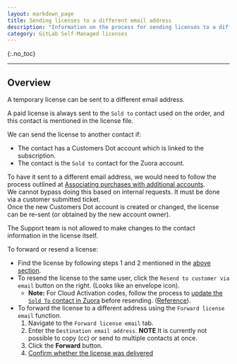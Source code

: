 ```yaml
---
layout: markdown_page
title: Sending licenses to a different email address
description: "Information on the process for sending licenses to a different email address"
category: GitLab Self-Managed licenses
---
```


{:.no_toc}

----

## Overview

A temporary license can be sent to a different email address.

A paid license is always sent to the `Sold to` contact used on the order, and this contact is mentioned in the license file.

We can send the license to another contact if:

- The contact has a Customers Dot account which is linked to the subscription.
- The contact is the `Sold to` contact for the Zuora account.

To have it sent to a different email address, we would need to follow the process outlined at [Associating purchases with additional accounts](https://about.gitlab.com/handbook/support/license-and-renewals/workflows/customersdot/associating_purchases.html). \
We cannot bypass doing this based on internal requests. It must be done via a customer submitted ticket. \
Once the new Customers Dot account is created or changed, the license can be re-sent (or obtained by the new account owner).

The Support team is not allowed to make changes to the contact information in the license itself.

To forward or resend a license:

- Find the license by following steps 1 and 2 mentioned in the [above section](#overview). 
- To resend the license to the same user, click the `Resend to customer via email` button on the right. (Looks like an envelope icon). 
    - **Note:** For Cloud Activation codes, follow the process to [update the `Sold To` contact in Zuora](https://about.gitlab.com/handbook/support/license-and-renewals/workflows/billing_contact_change_payments.html#zuora-contact-change) before resending. ([Reference](https://gitlab.com/gitlab-org/customers-gitlab-com/-/blob/main/app/models/subscription.rb#L589)).
- To forward the license to a different address using the `Forward license email` function. 
    1. Navigate to the `Forward license email` tab. 
    1. Enter the `Destination email address`. **NOTE** It is currently not possible to copy (cc) or send to multiple contacts at once.
    1. Click the **Forward** button.
    1. [Confirm whether the license was delivered](/handbook/support/license-and-renewals/workflows/self-managed/license_delivery.html#check-whether-the-license-has-been-delivered)
